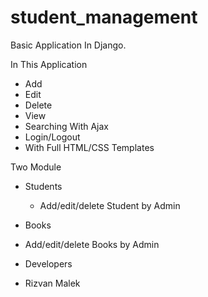 # student_management
Basic Application In Django.

In This Application 
- Add
- Edit
- Delete
- View
- Searching With Ajax
- Login/Logout
- With Full HTML/CSS Templates

Two Module 
- Students 
  - Add/edit/delete Student by Admin 
 
 - Books
  - Add/edit/delete Books by Admin

- Developers
 - Rizvan Malek
